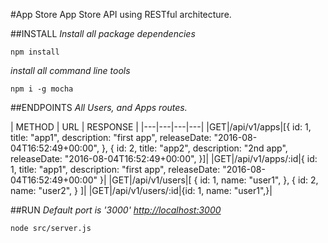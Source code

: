 #App Store
App Store API using RESTful architecture.

##INSTALL
*Install all package dependencies*
```
npm install
```

*install all command line tools*
```
npm i -g mocha
```

##ENDPOINTS
*All Users, and Apps routes.*

| METHOD | URL | RESPONSE |
|---|---|---|---|
|GET|/api/v1/apps|[{
    id: 1,
    title: "app1",
    description: "first app",
    releaseDate: "2016-08-04T16:52:49+00:00",
},
  {
    id: 2,
    title: "app2",
    description: "2nd app",
    releaseDate: "2016-08-04T16:52:49+00:00",
  }]|
|GET|/api/v1/apps/:id|{
  id: 1,
  title: "app1",
  description: "first app",
  releaseDate: "2016-08-04T16:52:49+00:00"
}|
|GET|/api/v1/users|[
  {
    id: 1,
    name: "user1",
  },
  {
    id: 2,
    name: "user2",
  }
]|
|GET|/api/v1/users/:id|{id: 1, name: "user1",}|

##RUN
*Default port is '3000' [http://localhost:3000](http://localhost:3000)*

```
node src/server.js
```
